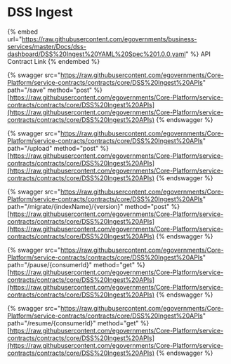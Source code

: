 # DSS Ingest

{% embed url="https://raw.githubusercontent.com/egovernments/business-services/master/Docs/dss-dashboard/DSS%20Ingest%20YAML%20Spec%201.0.0.yaml" %}
API Contract Link
{% endembed %}

{% swagger src="https://raw.githubusercontent.com/egovernments/Core-Platform/service-contracts/contracts/core/DSS%20Ingest%20APIs" path="/save" method="post" %}
[https://raw.githubusercontent.com/egovernments/Core-Platform/service-contracts/contracts/core/DSS%20Ingest%20APIs](https://raw.githubusercontent.com/egovernments/Core-Platform/service-contracts/contracts/core/DSS%20Ingest%20APIs)
{% endswagger %}

{% swagger src="https://raw.githubusercontent.com/egovernments/Core-Platform/service-contracts/contracts/core/DSS%20Ingest%20APIs" path="/upload" method="post" %}
[https://raw.githubusercontent.com/egovernments/Core-Platform/service-contracts/contracts/core/DSS%20Ingest%20APIs](https://raw.githubusercontent.com/egovernments/Core-Platform/service-contracts/contracts/core/DSS%20Ingest%20APIs)
{% endswagger %}

{% swagger src="https://raw.githubusercontent.com/egovernments/Core-Platform/service-contracts/contracts/core/DSS%20Ingest%20APIs" path="/migrate/{indexName}/{version}" method="post" %}
[https://raw.githubusercontent.com/egovernments/Core-Platform/service-contracts/contracts/core/DSS%20Ingest%20APIs](https://raw.githubusercontent.com/egovernments/Core-Platform/service-contracts/contracts/core/DSS%20Ingest%20APIs)
{% endswagger %}

{% swagger src="https://raw.githubusercontent.com/egovernments/Core-Platform/service-contracts/contracts/core/DSS%20Ingest%20APIs" path="/pause/{consumerId}" method="get" %}
[https://raw.githubusercontent.com/egovernments/Core-Platform/service-contracts/contracts/core/DSS%20Ingest%20APIs](https://raw.githubusercontent.com/egovernments/Core-Platform/service-contracts/contracts/core/DSS%20Ingest%20APIs)
{% endswagger %}

{% swagger src="https://raw.githubusercontent.com/egovernments/Core-Platform/service-contracts/contracts/core/DSS%20Ingest%20APIs" path="/resume/{consumerId}" method="get" %}
[https://raw.githubusercontent.com/egovernments/Core-Platform/service-contracts/contracts/core/DSS%20Ingest%20APIs](https://raw.githubusercontent.com/egovernments/Core-Platform/service-contracts/contracts/core/DSS%20Ingest%20APIs)
{% endswagger %}
